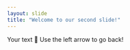 ```yaml
---
layout: slide
title: "Welcome to our second slide!"
---
```

Your text :mouse2:
Use the left arrow to go back!
